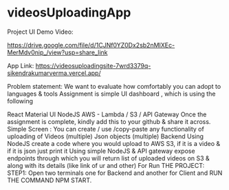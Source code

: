 # videosUploadingApp

Project UI Demo Video:

https://drive.google.com/file/d/1CJNf0YZ0Dx2sb2nMIXEc-MerMdv0nip_/view?usp=share_link

App Link:
https://videosuploadingsite-7wrd3379q-sikendrakumarverma.vercel.app/

Problem statement: We want to evaluate how comfortably you can adopt to languages & tools Assignment is simple UI dashboard , which is using the following

React
Material UI
NodeJS
AWS - Lambda / S3 / API Gateway Once the assignment is complete, kindly add this to your github & share it across. Simple Screen : You can create / use /copy-paste any functionality of uploading of
Videos (multiple)
Json objects (multiple) Backend
Using NodeJS create a code where you would upload to AWS S3, if it is a video & if it is json just print it
Using simple NodeJS & API gateway expose endpoints through which you will return list of uploaded videos on S3 & along with its details (like link of ur and other)
For Run THE PROJECT: STEP1: Open two terminals one for Backend and another for Client and RUN THE COMMAND NPM START.
